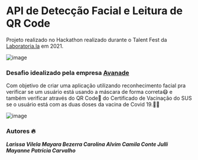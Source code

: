 # API de Detecção Facial e Leitura de QR Code

Projeto realizado no Hackathon realizado durante o Talent Fest da [Laboratoria.la](https://selecao.laboratoria.la/) em 2021.

![image](https://user-images.githubusercontent.com/81869607/144948391-1d504c25-1c4f-4910-b394-8c9f608cad5e.png)

### Desafio idealizado pela empresa [Avanade](https://www.avanade.com/pt-br)

Com objetivo de criar uma aplicação utilizando reconhecimento facial pra verificar se um usuário está usando a máscara de forma correta😷 e também verificar através do QR Code📲 do Certificado de Vacinação do SUS se o usuário está com as duas doses da vacina de Covid 19.💉💉

![image](https://user-images.githubusercontent.com/81869607/144948801-077a274b-0352-4619-9d32-8b064cf6ca49.png)

### Autores 🔥
***Larissa Vilela
Mayara Bezerra
Carolina Alvim
Camila Conte
Julli Mayanne
Patrícia Carvalho***
